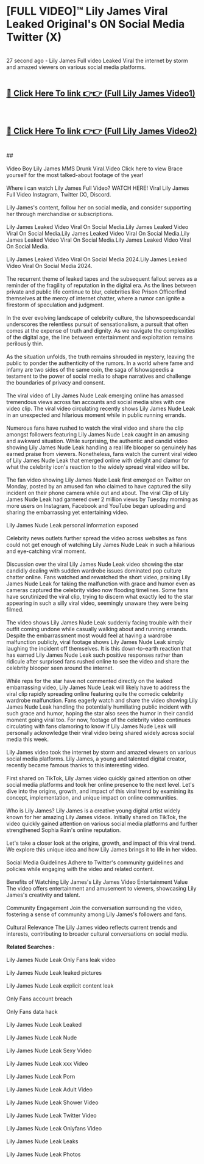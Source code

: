 # [FULL VIDEO]™ Lily James Viral Leaked Original's ON Social Media Twitter (X) <br>
<br>
27 second ago - Lily James Full video Leaked Viral the internet by storm and amazed viewers on various social media platforms.<br>

 <br>

##  <a href="https://play.123hd.live?title=Full Lily_James&ref=git">🔴 Click Here To link 👉👉 (Full Lily James Video1)</a><br>
  <br>

##  <a href="https://play.123hd.live?title=Full Lily_James&ref=git">🔴 Click Here To link 👉👉 (Full Lily James Video2)</a><br>
  <br>
  ##


  <br>

  <br>
Video Boy Lily James MMS Drunk Viral.Video Click here to view Brace yourself for the most talked-about footage of the year!
<br><br>
Where i can watch Lily James Full Video? WATCH HERE! Viral Lily James Full Video Instagram, Twitter (X), Discord.
<br><br>
Lily James's content, follow her on social media, and consider supporting her through merchandise or subscriptions.
<br><br>
Lily James Leaked Video Viral On Social Media.Lily James Leaked Video Viral On Social Media.Lily James Leaked Video Viral On Social Media.Lily James Leaked Video Viral On Social Media.Lily James Leaked Video Viral On Social Media.
<br><br>
Lily James Leaked Video Viral On Social Media 2024.Lily James Leaked Video Viral On Social Media 2024.
<br><br>
The recurrent theme of leaked tapes and the subsequent fallout serves as a reminder of the fragility of reputation in the digital era. As the lines between private and public life continue to blur, celebrities like Prison Officerfind themselves at the mercy of internet chatter, where a rumor can ignite a firestorm of speculation and judgment.
<br><br>
In the ever evolving landscape of celebrity culture, the Ishowspeedscandal underscores the relentless pursuit of sensationalism, a pursuit that often comes at the expense of truth and dignity. As we navigate the complexities of the digital age, the line between entertainment and exploitation remains perilously thin.
<br><br>
As the situation unfolds, the truth remains shrouded in mystery, leaving the public to ponder the authenticity of the rumors. In a world where fame and infamy are two sides of the same coin, the saga of Ishowspeedis a testament to the power of social media to shape narratives and challenge the boundaries of privacy and consent.
<br><br>
The viral video of Lily James Nude Leak emerging online has amassed tremendous views across fan accounts and social media sites with one video clip. The viral video circulating recently shows Lily James Nude Leak in an unexpected and hilarious moment while in public running errands.
<br><br>
Numerous fans have rushed to watch the viral video and share the clip amongst followers featuring Lily James Nude Leak caught in an amusing and awkward situation. While surprising, the authentic and candid video showing Lily James Nude Leak handling a real life blooper so genuinely has earned praise from viewers. Nonetheless, fans watch the current viral video of Lily James Nude Leak that emerged online with delight and clamor for what the celebrity icon's reaction to the widely spread viral video will be.
<br><br>
The fan video showing Lily James Nude Leak first emerged on Twitter on Monday, posted by an amused fan who claimed to have captured the silly incident on their phone camera while out and about. The viral Clip of Lily James Nude Leak had garnered over 2 million views by Tuesday morning as more users on Instagram, Facebook and YouTube began uploading and sharing the embarrassing yet entertaining video.
<br><br>
Lily James Nude Leak personal information exposed
<br><br>
Celebrity news outlets further spread the video across websites as fans could not get enough of watching Lily James Nude Leak in such a hilarious and eye-catching viral moment.
<br><br>
Discussion over the viral Lily James Nude Leak video showing the star candidly dealing with sudden wardrobe issues dominated pop culture chatter online. Fans watched and rewatched the short video, praising Lily James Nude Leak for taking the malfunction with grace and humor even as cameras captured the celebrity video now flooding timelines. Some fans have scrutinized the viral clip, trying to discern what exactly led to the star appearing in such a silly viral video, seemingly unaware they were being filmed.
<br><br>
The video shows Lily James Nude Leak suddenly facing trouble with their outfit coming undone while casually walking about and running errands. Despite the embarrassment most would feel at having a wardrobe malfunction publicly, viral footage shows Lily James Nude Leak simply laughing the incident off themselves. It is this down-to-earth reaction that has earned Lily James Nude Leak such positive responses rather than ridicule after surprised fans rushed online to see the video and share the celebrity blooper seen around the internet.
<br><br>
While reps for the star have not commented directly on the leaked embarrassing video, Lily James Nude Leak will likely have to address the viral clip rapidly spreading online featuring quite the comedic celebrity wardrobe malfunction. Fans eagerly watch and share the video showing Lily James Nude Leak handling the potentially humiliating public incident with such grace and humor, hoping the star also sees the humor in their candid moment going viral too. For now, footage of the celebrity video continues circulating with fans clamoring to know if Lily James Nude Leak will personally acknowledge their viral video being shared widely across social media this week.
<br><br>
Lily James video took the internet by storm and amazed viewers on various social media platforms. Lily James, a young and talented digital creator, recently became famous thanks to this interesting video.
<br><br>
First shared on TikTok, Lily James video quickly gained attention on other social media platforms and took her online presence to the next level. Let's dive into the origins, growth, and impact of this viral trend by examining its concept, implementation, and unique impact on online communities.
<br><br>
Who is Lily James? Lily James is a creative young digital artist widely known for her amazing Lily James videos. Initially shared on TikTok, the video quickly gained attention on various social media platforms and further strengthened Sophia Rain's online reputation.
<br><br>
Let's take a closer look at the origins, growth, and impact of this viral trend. We explore this unique idea and how Lily James brings it to life in her video.
<br><br>
Social Media Guidelines Adhere to Twitter's community guidelines and policies while engaging with the video and related content.
<br><br>
Benefits of Watching Lily James's Lily James Video Entertainment Value The video offers entertainment and amusement to viewers, showcasing Lily James's creativity and talent.
<br><br>
Community Engagement Join the conversation surrounding the video, fostering a sense of community among Lily James's followers and fans.
<br><br>
Cultural Relevance The Lily James video reflects current trends and interests, contributing to broader cultural conversations on social media.
<br><br>
<strong>Related Searches :</strong>
<br><br>
Lily James Nude Leak Only Fans leak video
<br><br>
Lily James Nude Leak leaked pictures
<br><br>
Lily James Nude Leak explicit content leak
<br><br>
Only Fans account breach
<br><br>
Only Fans data hack
<br><br>
Lily James Nude Leak Leaked
<br><br>
Lily James Nude Leak Nude
<br><br>
Lily James Nude Leak Sexy Video
<br><br>
Lily James Nude Leak xxx Video
<br><br>
Lily James Nude Leak Porn
<br><br>
Lily James Nude Leak Adult Video
<br><br>
Lily James Nude Leak Shower Video
<br><br>
Lily James Nude Leak Twitter Video
<br><br>
Lily James Nude Leak Onlyfans Video
<br><br>
Lily James Nude Leak Leaks
<br><br>
Lily James Nude Leak Photos